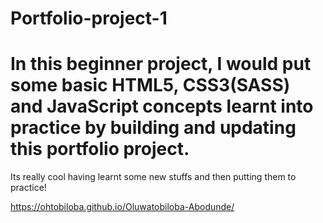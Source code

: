 # Portfolio-project-1
# In this beginner project, I would put some basic HTML5, CSS3(SASS) and JavaScript concepts learnt into practice by building and updating this portfolio project.
Its really cool having learnt some new stuffs and then putting them to practice!


https://ohtobiloba.github.io/Oluwatobiloba-Abodunde/
